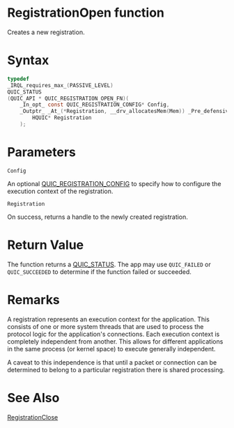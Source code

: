 RegistrationOpen function
======

Creates a new registration.

# Syntax

```C
typedef
_IRQL_requires_max_(PASSIVE_LEVEL)
QUIC_STATUS
(QUIC_API * QUIC_REGISTRATION_OPEN_FN)(
    _In_opt_ const QUIC_REGISTRATION_CONFIG* Config,
    _Outptr_ _At_(*Registration, __drv_allocatesMem(Mem)) _Pre_defensive_
        HQUIC* Registration
    );
```

# Parameters

`Config`

An optional [QUIC_REGISTRATION_CONFIG](QUIC_REGISTRATION_CONFIG.md) to specify how to configure the execution context of the registration.

`Registration`

On success, returns a handle to the newly created registration.

# Return Value

The function returns a [QUIC_STATUS](QUIC_STATUS.md). The app may use `QUIC_FAILED` or `QUIC_SUCCEEDED` to determine if the function failed or succeeded.

# Remarks

A registration represents an execution context for the application. This consists of one or more system threads that are used to process the protocol logic for the application's connections. Each execution context is completely independent from another. This allows for different applications in the same process (or kernel space) to execute generally independent.

A caveat to this independence is that until a packet or connection can be determined to belong to a particular registration there is shared processing.

# See Also

[RegistrationClose](RegistrationClose.md)<br>
